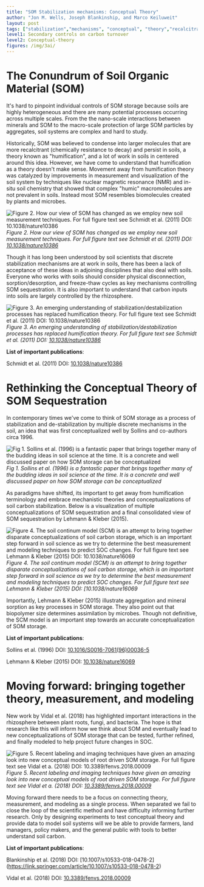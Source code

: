 ```yaml
---
title: "SOM Stabilization mechanisms: Conceptual Theory"
author: "Jon M. Wells, Joseph Blankinship, and Marco Keiluweit"
layout: post
tags: ["stabilization","mechanisms", "conceptual", "theory","recalcitrance", "humification"]
level1: Secondary controls on carbon turnover
level2: Conceptual-theory
figures: /img/3ai/
---
```



# The Conundrum of  Soil Organic Material (SOM)

It's hard to pinpoint individual controls of SOM storage because soils are highly heterogeneous and there are many potential processes occurring across multiple scales. From the the nano-scale interactions between minerals and SOM to the macro-scale protection of large SOM particles by aggregates, soil systems are complex and hard to study. 

Historically, SOM was believed to condense into larger molecules that are more recalcitrant (chemically resistance to decay) and persist in soils, a theory known as "humification", and a lot of work in soils in centered around this idea. However, we have come to understand that humification as a theory doesn't make sense. Movement away from humification theory was catalyzed by improvements in measurement and visualization of the soil system by techniques like nuclear magnetic resonance (NMR) and in-situ soil chemistry that showed that complex "humic" macromolecules are not prevalent in soils. Instead most SOM resembles biomolecules created by plants and microbes.   


![Figure 2. How our view of SOM has changed as we employ new soil measurement techniques. For full figure text see Schmidt et al. (2011) DOI: [10.1038/nature10386](https://www.nature.com/articles/nature10386)](https://media.springernature.com/m685/nature-assets/nature/journal/v478/n7367/images/nature10386-f2.2.jpg#right)
*Figure 2. How our view of SOM has changed as we employ new soil measurement techniques. For full figure text see Schmidt et al. (2011) DOI: [10.1038/nature10386](https://www.nature.com/articles/nature10386)*

Though it has long been understood by soil scientists that discrete stabilization mechanisms are at work in soils, there has been a lack of acceptance of these ideas in adjoining disciplines that also deal with soils. Everyone who works with soils should consider physical disconnection, sorption/desorption, and freeze-thaw cycles as key mechanisms controlling SOM sequestration. It is also important to understand that carbon inputs into soils are largely controlled by the rhizosphere. 


![Figure 3. An emerging understanding of stabilization/destabilization processes has replaced humification theory. For full figure text see Schmidt et al. (2011) DOI: [10.1038/nature10386](https://www.nature.com/articles/nature10386)](https://media.springernature.com/m685/nature-assets/nature/journal/v478/n7367/images/nature10386-f3.2.jpg)
*Figure 3. An emerging understanding of stabilization/destabilization processes has replaced humification theory. For full figure text see Schmidt et al. (2011) DOI: [10.1038/nature10386](https://www.nature.com/articles/nature10386)*

**List of important publications**:

Schmidt et al. (2011) DOI: [10.1038/nature10386](https://www.nature.com/articles/nature10386)

# Rethinking the Conceptual Theory of SOM Sequestration

In contemporary times we've come to think of SOM storage as a process of stabilization and de-stabilization by multiple discrete mechanisms in the soil, an idea that was first conceptualized well by Sollins and co-authors circa 1996.  

![Fig 1. Sollins et al. (1996) is a fantastic paper that brings together many of the budding ideas in soil science at the time.  It is a concrete and well discussed paper on how SOM storage can be conceptualized]({{site.baseurl}}{{page.figures}}Sollins.png)
*Fig 1. Sollins et al. (1996) is a fantastic paper that brings together many of the budding ideas in soil science at the time. It is a concrete and well discussed paper on how SOM storage can be conceptualized*

As paradigms have shifted, its important to get away from humification terminology and embrace mechanistic theories and conceptualizations of soil carbon stabilization.  Below is a visualization of multiple conceptualizations of SOM sequestration and a final consolidated view of SOM sequestration by Lehmann & Kleber (2015).

![Figure 4. The soil continum model (SCM) is an attempt to bring together disparate conceptualizations of soil carbon storage, which is an important step forward in soil science as we try to determine the best measurement and modeling techniques to predict SOC changes. For full figure text see Lehmann & Kleber (2015) DOI: [10.1038/nature16069](https://www.nature.com/articles/nature16069)](https://media.springernature.com/m685/nature-assets/nature/journal/v528/n7580/images/nature16069-f2.jpg)
*Figure 4. The soil continum model (SCM) is an attempt to bring together disparate conceptualizations of soil carbon storage, which is an important step forward in soil science as we try to determine the best measurement and modeling techniques to predict SOC changes. For full figure text see Lehmann & Kleber (2015) DOI: [10.1038/nature16069*

Importantly, Lehmann & Kleber (2015) illustrate aggregation and mineral sorption as key processes in SOM storage.  They also point out that biopolymer size determines assimilation by microbes.  Though not definitive, the SCM model is an important step towards an accurate conceptualization of SOM storage.


**List of important publications**:

Sollins et al. (1996) DOI: [10.1016/S0016-7061(96)00036-5](https://doi.org/10.1016/S0016-7061(96)00036-5)

Lehmann & Kleber (2015) DOI: [10.1038/nature16069](https://www.nature.com/articles/nature16069)

# Moving forward: bringing together theory, measurement, and modeling

New work by Vidal et al. (2018) has highlighted important interactions in the rhizosphere between plant roots, fungi, and bacteria. The hope is that research like this will inform how we think about SOM and eventually lead to new conceptualizations of SOM storage that can be tested, further refined, and finally modeled to help project future changes in SOC. 


![Figure 5.  Recent labeling and imaging techniques have given an amazing look into new conceptual models of root driven SOM storage.  For full figure text see Vidal et a. (2018) DOI: [10.3389/fenvs.2018.00009](https://www.frontiersin.org/articles/10.3389/fenvs.2018.00009/full)](https://www.frontiersin.org/files/Articles/331687/fenvs-06-00009-HTML/image_m/fenvs-06-00009-g009.jpg)
*Figure 5.  Recent labeling and imaging techniques have given an amazing look into new conceptual models of root driven SOM storage.  For full figure text see Vidal et a. (2018) DOI: [10.3389/fenvs.2018.00009](https://www.frontiersin.org/articles/10.3389/fenvs.2018.00009/full)*

Moving forward there needs to be a focus on connecting theory, measurement, and modeling as a single process. When separated we fail to close the loop of the scientific method and have difficulty informing further research. Only by designing experiments to test conceptual theory and provide data to model soil systems will we be able to provide farmers, land managers, policy makers, and the general public with tools to better understand soil carbon. 


**List of important publications**:

Blankinship et al. (2018) DOI: [10.1007/s10533-018-0478-2] (https://link.springer.com/article/10.1007/s10533-018-0478-2)

Vidal et al. (2018) DOI: [10.3389/fenvs.2018.00009](https://www.frontiersin.org/articles/10.3389/fenvs.2018.00009/full)
